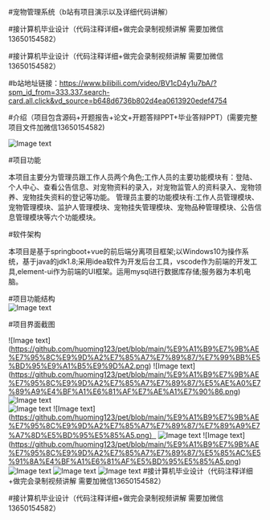 #宠物管理系统（b站有项目演示以及详细代码讲解）  

#接计算机毕业设计（代码注释详细+做完会录制视频讲解  需要加微信13650154582）  

#接计算机毕业设计（代码注释详细+做完会录制视频讲解 需要加微信13650154582）   

#b站地址链接：https://www.bilibili.com/video/BV1cD4y1u7bA/?spm_id_from=333.337.search-card.all.click&vd_source=b648d6736b802d4ea0613920edef4754 

#介绍（项目包含源码+开题报告+论文+开题答辩PPT+毕业答辩PPT）(需要完整项目文件加微信13650154582)  

![Image text](https://github.com/huoming123/pet/blob/main/%E9%A1%B9%E7%9B%AE%E7%95%8C%E9%9D%A2%E7%85%A7%E7%89%87/%E9%A1%B9%E7%9B%AE%E6%96%87%E4%BB%B6.png)
 
#项目功能 
 
本项目主要分为管理员跟工作人员两个角色;工作人员的主要功能模块有：登陆、个人中心、查看公告信息、对宠物资料的录入，对宠物监管人的资料录入、宠物领养、宠物挂失资料的登记等功能。 管理员主要的功能模块有:工作人员管理模块、宠物管理模块、监护人管理模块、宠物挂失管理模块、宠物品种管理模块、公告信息管理模块等六个功能模块。  

#软件架构  

本项目是基于springboot+vue的前后端分离项目框架;以Windows10为操作系统，基于java的jdk1.8;采用idea软件为开发后台工具，vscode作为前端的开发工具,element-ui作为前端的UI框架。运用mysql进行数据库存储;服务器为本机电脑。  

#项目功能结构  
![Image text](https://github.com/huoming123/pet/blob/main/%E9%A1%B9%E7%9B%AE%E7%95%8C%E9%9D%A2%E7%85%A7%E7%89%87/%E7%99%BB%E5%BD%95%E9%A1%B5%E9%9D%A2.png)

#项目界面截图  

 ![Image text] (https://github.com/huoming123/pet/blob/main/%E9%A1%B9%E7%9B%AE%E7%95%8C%E9%9D%A2%E7%85%A7%E7%89%87/%E7%99%BB%E5%BD%95%E9%A1%B5%E9%9D%A2.png)
 ![Image text] (https://github.com/huoming123/pet/blob/main/%E9%A1%B9%E7%9B%AE%E7%95%8C%E9%9D%A2%E7%85%A7%E7%89%87/%E5%AE%A0%E7%89%A9%E4%BF%A1%E6%81%AF%E7%AE%A1%E7%90%86.png)  
![Image text](https://github.com/huoming123/pet/blob/main/%E9%A1%B9%E7%9B%AE%E7%95%8C%E9%9D%A2%E7%85%A7%E7%89%87/%E5%AE%A0%E7%89%A9%E6%8C%82%E5%A4%B1%E7%99%BB%E8%AE%B0.png)   
  ![Image text](https://github.com/huoming123/pet/blob/main/%E9%A1%B9%E7%9B%AE%E7%95%8C%E9%9D%A2%E7%85%A7%E7%89%87/%E5%B7%A5%E4%BD%9C%E4%BA%BA%E5%91%98%E7%AE%A1%E7%90%86%E9%A1%B5%E9%9D%A2.png)
       ![Image text](https://github.com/huoming123/pet/blob/main/%E9%A1%B9%E7%9B%AE%E7%95%8C%E9%9D%A2%E7%85%A7%E7%89%87/%E7%89%A9%E7%A7%8D%E5%BD%95%E5%85%A5.png）
          ![Image text](https://github.com/huoming123/pet/blob/main/%E9%A1%B9%E7%9B%AE%E7%95%8C%E9%9D%A2%E7%85%A7%E7%89%87/%E5%93%81%E7%A7%8D%E5%BD%95%E5%85%A5.png)
            ![Image text] (https://github.com/huoming123/pet/blob/main/%E9%A1%B9%E7%9B%AE%E7%95%8C%E9%9D%A2%E7%85%A7%E7%89%87/%E5%85%AC%E5%91%8A%E4%BF%A1%E6%81%AF%E5%BD%95%E5%85%A5.png)
            ![Image text](https://github.com/huoming123/pet/blob/main/%E9%A1%B9%E7%9B%AE%E7%95%8C%E9%9D%A2%E7%85%A7%E7%89%87/%E7%9B%91%E6%8A%A4%E4%BA%BA%E5%B9%B4%E9%BE%84%E5%88%86%E5%B8%83%E5%9B%BE.png)
               ![Image text](https://github.com/huoming123/pet/blob/main/%E9%A1%B9%E7%9B%AE%E7%95%8C%E9%9D%A2%E7%85%A7%E7%89%87/%E5%AE%A0%E7%89%A9%E6%8C%82%E5%A4%B1%E5%88%86%E6%9E%90.png)
                ![Image text](https://github.com/huoming123/pet/blob/main/%E9%A1%B9%E7%9B%AE%E7%95%8C%E9%9D%A2%E7%85%A7%E7%89%87/%E5%AE%A0%E7%89%A9%E7%99%BB%E8%AE%B0%E5%88%86%E6%9E%90.png)
#接计算机毕业设计（代码注释详细+做完会录制视频讲解  需要加微信13650154582）  

#接计算机毕业设计（代码注释详细+做完会录制视频讲解 需要加微信13650154582）   
          

